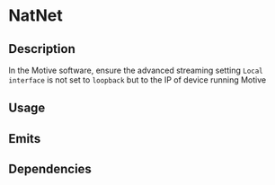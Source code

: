 # NatNet

## Description

In the Motive software, ensure the advanced streaming setting `Local interface` is not set to `loopback` but to the IP of device running Motive

## Usage

## Emits

## Dependencies
